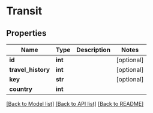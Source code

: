 # Transit

## Properties
Name | Type | Description | Notes
------------ | ------------- | ------------- | -------------
**id** | **int** |  | [optional] 
**travel_history** | **int** |  | [optional] 
**key** | **str** |  | [optional] 
**country** | **int** |  | 

[[Back to Model list]](../README.md#documentation-for-models) [[Back to API list]](../README.md#documentation-for-api-endpoints) [[Back to README]](../README.md)



